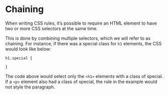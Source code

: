 # Chaining
When writing CSS rules, it’s possible to require an HTML element to have two or more CSS selectors at the same time.

This is done by combining multiple selectors, which we will refer to as chaining. For instance, if there was a special class for `h1` elements, the CSS would look like below:

```
h1.special {

}
```

The code above would select only the `<h1>` elements with a class of special. If a `<p>` element also had a class of special, the rule in the example would not style the paragraph.

